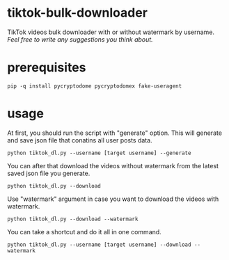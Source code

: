 # tiktok-bulk-downloader
TikTok videos bulk downloader with or without watermark by username.
*Feel free to write any suggestions you think about.*
# prerequisites 
```
pip -q install pycryptodome pycryptodomex fake-useragent
```
# usage
At first, you should run the script with "generate" option. This will generate and save json file that conatins all user posts data.
```
python tiktok_dl.py --username [target username] --generate
```
You can after that download the videos without watermark from the latest saved json file you generate.
```
python tiktok_dl.py --download
```
Use "watermark" argument in case you want to download the videos with watermark.
```
python tiktok_dl.py --download --watermark
```
You can take a shortcut and do it all in one command.
```
python tiktok_dl.py --username [target username] --download --watermark
```
